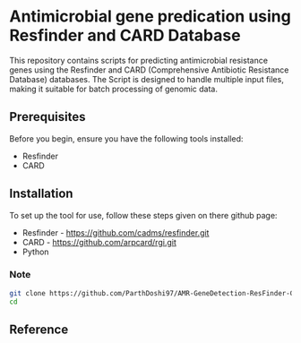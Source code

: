 # Antimicrobial gene predication using Resfinder and CARD Database
This repository contains scripts for predicting antimicrobial resistance genes using the Resfinder and CARD (Comprehensive Antibiotic Resistance Database) databases. The Script is designed to handle multiple input files, making it suitable for batch processing of genomic data.

## Prerequisites
Before you begin, ensure you have the following tools installed:
- Resfinder
- CARD

## Installation
To set up the tool for use, follow these steps given on there github page:
- Resfinder - https://github.com/cadms/resfinder.git
- CARD - https://github.com/arpcard/rgi.git
- Python
### Note  


```bash
git clone https://github.com/ParthDoshi97/AMR-GeneDetection-ResFinder-CARD.git
cd
```

## Reference 
